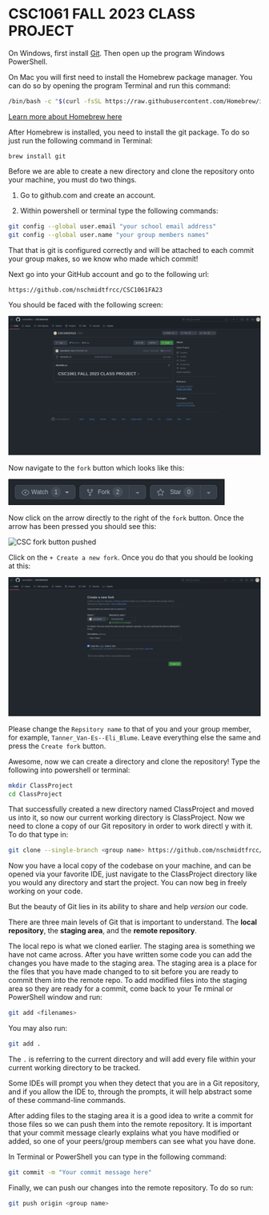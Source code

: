 # CSC1061 FALL 2023 CLASS PROJECT

On Windows, first install [Git](https://git-scm.com/download/win). Then open up the program Windows PowerShell.

On Mac you will first need to install the Homebrew package manager. You can do so by opening the program Terminal and run this command:

```bash
/bin/bash -c "$(curl -fsSL https://raw.githubusercontent.com/Homebrew/install/HEAD/install.sh)"
```

[Learn more about Homebrew here](https://brew.sh/)

After Homebrew is installed, you need to install the git package. To do so just run the following command in Terminal:

```homebrew
brew install git
```

Before we are able to create a new directory and clone the repository onto your machine, you must do two things.

1. Go to github.com and create an account.

2. Within powershell or terminal type the following commands:

```bash
git config --global user.email "your school email address"
git config --global user.name "your group members names"
```

That that is git is configured correctly and will be attached to each commit your group makes, so we know who made which commit!

Next go into your GitHub account and go to the following url:

```
https://github.com/nschmidtfrcc/CSC1061FA23
```

You should be faced with the following screen:

![CSC git screen](./Assets/csc1061-git-full-window.png)

Now navigate to the `fork` button which looks like this:

![CSC fork button](./Assets/csc-git-fork-button.png)

Now click on the arrow directly to the right of the `fork` button. Once the arrow has been pressed you should see this:

![CSC fork button pushed](./Assets/csc-git-fork-button-pushed.png)

Click on the `+ Create a new fork`. Once you do that you should be looking at this:

![fork screen](./Assets/fork-screen.png)

Please change the `Repsitory name` to that of you and your group member, for example, `Tanner_Van-Es--Eli_Blume`. Leave everything else the same and press the `Create fork` button.

Awesome, now we can create a directory and clone the repository! Type the following into powershell or terminal:

```bash
mkdir ClassProject
cd ClassProject
```

That successfully created a new directory named ClassProject and moved us into it, so now our current working directory is ClassProject. Now we need to clone a copy of our Git repository in order to work directl
y with it. To do that type in:

```bash
git clone --single-branch <group name> https://github.com/nschmidtfrcc/CSC1061FA23.git
```

Now you have a local copy of the codebase on your machine, and can be opened via your favorite IDE, just navigate to the ClassProject directory like you would any directory and start the project. You can now beg
in freely working on your code.

But the beauty of Git lies in its ability to share and help *version* our code.

There are three main levels of Git that is important to understand. The **local repository**, the **staging area**, and the **remote repository**.

The local repo is what we cloned earlier. The staging area is something we have not came across. After you have written some code you can add the changes you have made to the staging area. The staging area is a
place for the files that you have made changed to to sit before you are ready to commit them into the remote repo. To add modified files into the staging area so they are ready for a commit, come back to your Te
rminal or PowerShell window and run:

```bash
git add <filenames>
```

You may also run:

```bash
git add .
```

The `.` is referring to the current directory and will add every file within your current working directory to be tracked.

Some IDEs will prompt you when they detect that you are in a Git repository, and if you allow the IDE to, through the prompts, it will help abstract some of these command-line commands.

After adding files to the staging area it is a good idea to write a commit for those files so we can push them into the remote repository. It is important that your commit message clearly explains what you have
modified or added, so one of your peers/group members can see what you have done.

In Terminal or PowerShell you can type in the following command:

```bash
git commit -m "Your commit message here"
```

Finally, we can push our changes into the remote repository. To do so run:

```bash
git push origin <group name>
```

